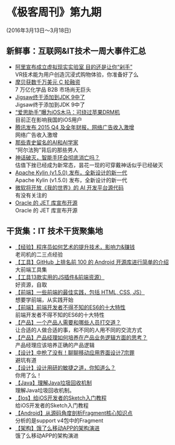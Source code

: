 # 《极客周刊》第九期

(2016年3月13日～3月18日)

## 新鲜事：互联网&IT技术一周大事件汇总

- [阿里宣布成立虚拟现实实验室 目的还是让你“剁手”](http://www.devstore.cn/new/newInfo/17511.html) 
<br>VR技术能为用户创造沉浸式购物体验，你准备好了么
- [摩贝获数千万美元 C 轮融资](http://www.devstore.cn/new/newInfo/17447.html) 
<br>7 万亿化学品 B2B 市场尚无巨头
- [Jigsaw终于添加到JDK 9中了](http://www.infoq.com/cn/news/2016/03/jigsaw-jdk-9) 
<br>Jigsaw终于添加到JDK 9中了
- [“爱思助手”曝为iOS木马：可绕过苹果DRM机](http://netsecurity.51cto.com/art/201603/507474.htm) 
<br>目前正在影响我国的iOS用户
- [腾讯发布 2015 Q4 及全年财报，网络广告收入激增](http://36kr.com/p/5044696.html) 
<br>网络广告收入激增
- [那些青史留名的AI和AI学家](http://www.devstore.cn/new/newInfo/17506.html) 
<br>“阿尔法狗”背后的那些男人
- [神话破灭，智能手环会彻底消亡吗？](http://36kr.com/p/5044620.html) 
<br>估值下挫已经成为新常态，昙花一现的可穿戴神话似乎已经破灭
- [Apache Kylin (v1.5.0) 发布，全新设计的新一代](http://www.oschina.net/news/71642/apache-kylin-1-5-0) 
<br>Apache Kylin (v1.5.0) 发布，全新设计的新一代
- [微软将开放《我的世界》的 AI 开发平台源代码](http://www.oschina.net/news/71619/microsoft-will-open-myworld-ai-source-code) 
<br>有没有关注的
- [Oracle 的 JET 库宣布开源](http://www.oschina.net/news/71641/oracle-jet-open-source) 
<br>Oracle 的 JET 库宣布开源




## 干货集：IT 技术干货聚集地
- [【经验】程序员如何艺术的提升技术，影响力&赚钱 ](http://mp.weixin.qq.com/s?__biz=MjM5Mjg4NDMwMA==&mid=404954034&idx=1&sn=d61e1668f8f38b52e9c8d31524ff5bc2#rd)
<br>老司机的二三点经验
- [【工具】GitHub 上排名前 100 的 Android 开源库进行简单的介绍](https://github.com/Freelander/Android_Data/blob/master/Android-Librarys-Top-100.md)
<br>大前端工具集
- [【工具13款实用的JS插件&前端资源）](http://www.shejidaren.com/13-web-dev-resources.html?hmsr=toutiao.io&utm_medium=toutiao.io&utm_source=toutiao.io)
<br>好资源，自取
- [【前端】一些前端的最佳实践，包括 HTML, CSS, JS）](https://github.com/dyygtfx/front-end-best-practices?hmsr=toutiao.io&utm_medium=toutiao.io&utm_source=toutiao.io)
<br>想要学前端，从实践开始
- [【前端】前端开发者不得不知的ES6的十大特性](http://www.alloyteam.com/2016/03/es6-front-end-developers-will-have-to-know-the-top-ten-properties/) 
<br>前端开发者不得不知的ES6的十大特性
- [【产品】一个产品人需要和哪些人员打交道？](http://www.chanpin100.com/archives/45079)
<br>让合适的人做合适的事，和不同的人用不同的交流方式
- [【产品】产品经理如何培养在产品业务逻辑方面的思考？](http://www.chanpin100.com/archives/45265)
<br>产品经理应该培养正确的产品逻辑
- [【设计】中枪了没有！聊聊移动应用界面设计7宗罪](http://www.chanpin100.com/archives/44723)
<br>避坑有道
- [【设计】设计用研的敏捷之道，你知道么？](http://www.chanpin100.com/archives/44512)
<br>你用了么！
- [【Java】理解Java垃圾回收机制 ](http://jayfeng.com/2016/03/11/理解Java垃圾回收机制/)
<br>理解Java垃圾回收机制。
- [【Ios】给iOS开发者的Sketch入门教程](http://www.rockerhx.com/2016/02/02/2016-02-02-Sketch-Tutorial-for-iOS-Developers/?hmsr=toutiao.io&utm_medium=toutiao.io&utm_source=toutiao.io)
<br>给iOS开发者的Sketch入门教程
- [【Android】从源码角度剖析Fragment核心知识点 ](http://www.jianshu.com/p/180d2cc0feb5?hmsr=toutiao.io&utm_medium=toutiao.io&utm_source=toutiao.io)
<br>分析的是support v4包中的Fragment
- [【架构】饿了么移动APP的架构演进](http://www.jianshu.com/p/2141fb0dc62c?hmsr=toutiao.io&utm_medium=toutiao.io&utm_source=toutiao.io)
<br>饿了么移动APP的架构演进
